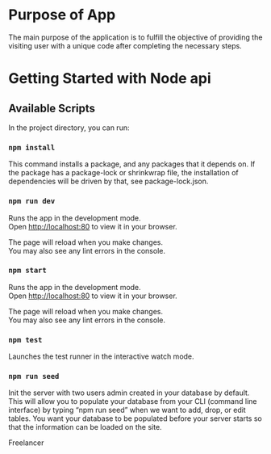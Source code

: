 # Purpose of App

The main purpose of the application is to fulfill the objective of providing the visiting user with a unique code after completing the necessary steps.

# Getting Started with Node api

## Available Scripts

In the project directory, you can run:

### `npm install`
This command installs a package, and any packages that it depends on. If the package has a package-lock or shrinkwrap file, the installation of dependencies will be driven by that, see package-lock.json.

### `npm run dev`

Runs the app in the development mode.\
Open [http://localhost:80](http://localhost:80) to view it in your browser.

The page will reload when you make changes.\
You may also see any lint errors in the console.

### `npm start`

Runs the app in the development mode.\
Open [http://localhost:80](http://localhost:80) to view it in your browser.

The page will reload when you make changes.\
You may also see any lint errors in the console.

### `npm test `

Launches the test runner in the interactive watch mode.

### `npm run seed`

Init the server with two users admin created in your database by default. This will allow you to populate your database from your CLI (command line interface) by typing “npm run seed” when we want to add, drop, or edit tables. You want your database to be populated before your server starts so that the information can be loaded on the site.

Freelancer
